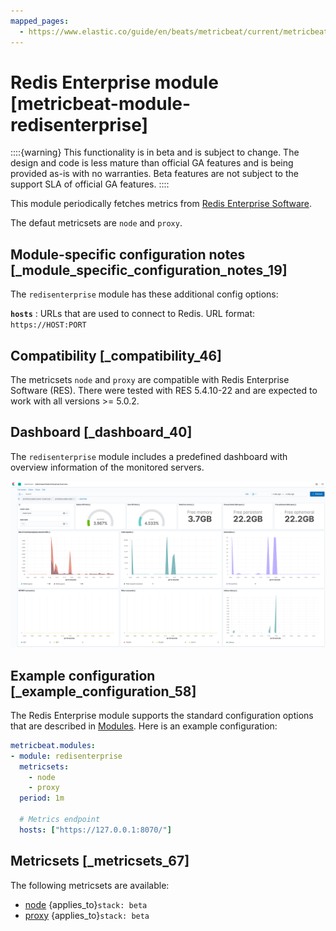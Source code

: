 ```yaml
---
mapped_pages:
  - https://www.elastic.co/guide/en/beats/metricbeat/current/metricbeat-module-redisenterprise.html
---
```


# Redis Enterprise module [metricbeat-module-redisenterprise]

::::{warning}
This functionality is in beta and is subject to change. The design and code is less mature than official GA features and is being provided as-is with no warranties. Beta features are not subject to the support SLA of official GA features.
::::


This module periodically fetches metrics from [Redis Enterprise Software](https://redislabs.com/redis-enterprise/).

The defaut metricsets are `node` and `proxy`.


## Module-specific configuration notes [_module_specific_configuration_notes_19]

The `redisenterprise` module has these additional config options:

**`hosts`**
:   URLs that are used to connect to Redis. URL format: `https://HOST:PORT`


## Compatibility [_compatibility_46]

The metricsets `node` and `proxy` are compatible with Redis Enterprise Software (RES). There were tested with RES 5.4.10-22 and are expected to work with all versions >= 5.0.2.


## Dashboard [_dashboard_40]

The `redisenterprise` module includes a predefined dashboard with overview information of the monitored servers.

![metricbeat redisenterprise overview](images/metricbeat-redisenterprise-overview.png)


## Example configuration [_example_configuration_58]

The Redis Enterprise module supports the standard configuration options that are described in [Modules](/reference/metricbeat/configuration-metricbeat.md). Here is an example configuration:

```yaml
metricbeat.modules:
- module: redisenterprise
  metricsets:
    - node
    - proxy
  period: 1m

  # Metrics endpoint
  hosts: ["https://127.0.0.1:8070/"]
```


## Metricsets [_metricsets_67]

The following metricsets are available:

* [node](/reference/metricbeat/metricbeat-metricset-redisenterprise-node.md)  {applies_to}`stack: beta`
* [proxy](/reference/metricbeat/metricbeat-metricset-redisenterprise-proxy.md)  {applies_to}`stack: beta`
